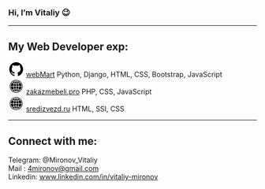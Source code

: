 ### Hi, I’m Vitaliy 😉
<hr />

## My Web Developer exp:
![github](github_icon.svg) [webMart](https://github.com/Vitaliy-Mironov/webMart) Python, Django, HTML, CSS, Bootstrap, JavaScript <br/>
![github](world_icon.svg) [zakazmebeli.pro](https://web.archive.org/web/20201030080902/https://zakazmebeli.pro/) PHP, CSS, JavaScript <br/>
![github](world_icon.svg) [sredizvezd.ru](https://web.archive.org/web/20170920200100/http://sredizvezd.ru/) HTML, SSI, CSS <br/>

<hr />

## Connect with me:
Telegram: @Mironov_Vitaliy <br/>
Mail : 4mironov@gmail.com <br/>
Linkedin: www.linkedin.com/in/vitaliy-mironov <br/>
